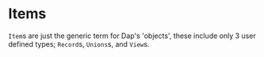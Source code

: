 # Items

`Item`s are just the generic term for Dap's 'objects', these include only 3 user defined types; `Record`s, `Unions`s, and `View`s.
